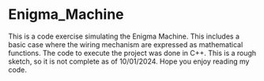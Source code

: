 # Enigma_Machine
This is a code exercise simulating the Enigma Machine. This includes a basic case where the wiring mechanism are expressed as mathematical functions.  The code to execute the project was done in C++. This is a rough sketch, so it is not complete as of 10/01/2024. Hope you enjoy reading my code. 
